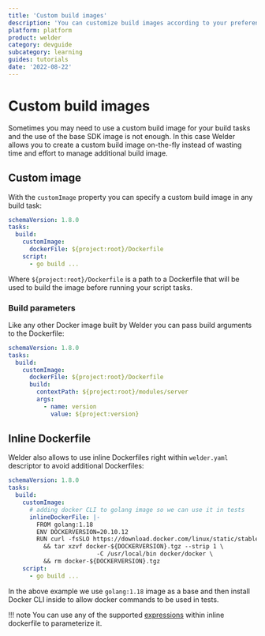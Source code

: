 ```yaml
---
title: 'Custom build images'
description: 'You can customize build images according to your preference'
platform: platform
product: welder
category: devguide
subcategory: learning
guides: tutorials
date: '2022-08-22'
---
```


# Custom build images

Sometimes you may need to use a custom build image for your build tasks and the use of the base SDK image is not enough.
In this case Welder allows you to create a custom build image on-the-fly instead of wasting time and effort to 
manage additional build image.

## Custom image

With the `customImage` property you can specify a custom build image in any build task:

```yaml
schemaVersion: 1.8.0
tasks:
  build:
    customImage:
      dockerFile: ${project:root}/Dockerfile
    script:
      - go build ...
```
Where `${project:root}/Dockerfile` is a path to a Dockerfile that will be used to build the image before running your script tasks.

### Build parameters
Like any other Docker image built by Welder you can pass build arguments to the Dockerfile:

```yaml
schemaVersion: 1.8.0
tasks:
  build:
    customImage:
      dockerFile: ${project:root}/Dockerfile
      build:
        contextPath: ${project:root}/modules/server
        args:
          - name: version
            value: ${project:version}
```

## Inline Dockerfile

Welder also allows to use inline Dockerfiles right within `welder.yaml` descriptor to avoid additional Dockerfiles:

```yaml
schemaVersion: 1.8.0
tasks:
  build:
    customImage:
      # adding docker CLI to golang image so we can use it in tests
      inlineDockerFile: |-
        FROM golang:1.18
        ENV DOCKERVERSION=20.10.12
        RUN curl -fsSLO https://download.docker.com/linux/static/stable/x86_64/docker-${DOCKERVERSION}.tgz \
          && tar xzvf docker-${DOCKERVERSION}.tgz --strip 1 \
                         -C /usr/local/bin docker/docker \
          && rm docker-${DOCKERVERSION}.tgz
    script:
      - go build ...
```

In the above example we use `golang:1.18` image as a base and then install Docker CLI inside to allow docker commands
to be used in tests. 

!!! note
    You can use any of the supported [expressions](/howto/expressions) within inline
    dockerfile to parameterize it.

